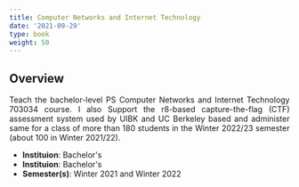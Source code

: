 ```yaml
---
title: Computer Networks and Internet Technology
date: '2021-09-29'
type: book
weight: 50
---
```


## Overview

<div style="text-align: justify;">
Teach the bachelor-level PS Computer Networks and Internet Technology 703034 course. I also Support the r8-based capture-the-flag (CTF) assessment system used by UIBK and UC Berkeley based and administer same for a class of
more than 180 students in the Winter 2022/23 semester (about 100 in Winter 2021/22).
</div>

- **Instituion**: Bachelor's
- **Instituion**: Bachelor's
- **Semester(s)**: Winter 2021 and Winter 2022

